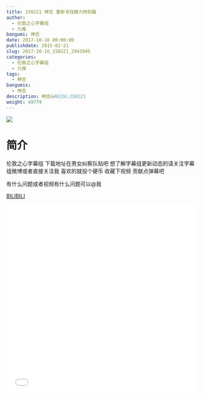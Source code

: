 ```yaml
---
title: 150221 神舌 重新寻找魅力特别篇
author: 
  - 伦敦之心字幕组
  - 九條
bangumi: 神舌
date: 2017-10-16 00:00:00
publishdate: 2015-02-21
slug: 2017-10-16_150221_2943945
categories: 
  - 伦敦之心字幕组
  - 九條
tags: 
  - 神舌
bangumis: 
  - 神舌
description: 神舌&#8226;150221
weight: 49779
---
```


![](https://i.imgur.com/zNimpuT.jpg)

# 简介  
伦敦之心字幕组 下载地址在男女纠察队贴吧 想了解字幕组更新动态的请关注字幕组微博或者直接关注我 喜欢的就投个硬币 收藏下视频 贡献点弹幕吧


有什么问题或者视频有什么问题可以@我

  [BILIBILI](https://www.bilibili.com/video/av2943945/)


<div class="vcontainer">  <iframe class='video' src="//www.bilibili.com/blackboard/player.html?cid=4607970&aid=2943945" width="100%" height="500" frameborder="0" allowfullscreen="allowfullscreen"></iframe></div>
